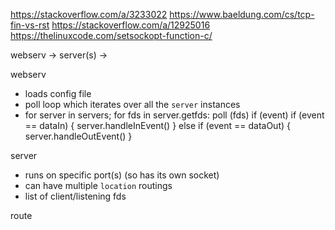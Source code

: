 https://stackoverflow.com/a/3233022
https://www.baeldung.com/cs/tcp-fin-vs-rst
https://stackoverflow.com/a/12925016
https://thelinuxcode.com/setsockopt-function-c/



webserv -> server(s) ->

webserv
- loads config file
- poll loop which iterates over all the `server` instances
- for server in servers;
    for fds in server.getfds:
        poll (fds)
        if (event)
        if (event == dataIn)
        {
            server.handleInEvent()
        }
        else if (event == dataOut)
        {
            server.handleOutEvent()
        }


server 
- runs on specific port(s) (so has its own socket)
- can have multiple `location` routings
- list of client/listening fds


route


